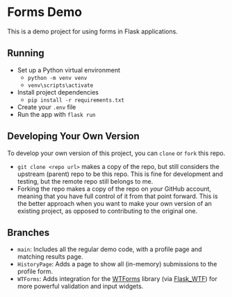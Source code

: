 # Forms Demo

This is a demo project for using forms in Flask applications.

## Running

- Set up a Python virtual environment
  - `python -m venv venv`
  - `venv\scripts\activate`
- Install project dependencies
  - `pip install -r requirements.txt`
- Create your `.env` file
- Run the app with `flask run`

## Developing Your Own Version

To develop your own version of this project, you can `clone` or `fork` this repo.

- `git clone <repo url>` makes a copy of the repo, but still considers the upstream (parent) repo to be this repo. This is fine for development and testing, but the remote repo still belongs to me.
- Forking the repo makes a copy of the repo on _your_ GitHub account, meaning that you have full control of it from that point forward. This is the better approach when you want to make your own version of an existing project, as opposed to contributing to the original one.

## Branches

- `main`: Includes all the regular demo code, with a profile page and matching results page.
- `HistoryPage`: Adds a page to show all (in-memory) submissions to the profile form.
- `WTForms`: Adds integration for the [WTForms](https://wtforms.readthedocs.io/en/3.2.x/) library (via [Flask_WTF](https://flask-wtf.readthedocs.io/en/1.2.x/)) for more powerful validation and input widgets.
